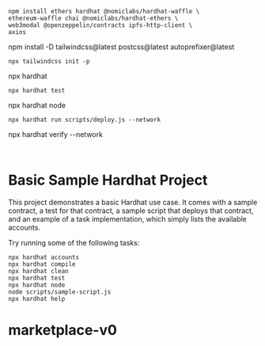 
```
npm install ethers hardhat @nomiclabs/hardhat-waffle \
ethereum-waffle chai @nomiclabs/hardhat-ethers \
web3modal @openzeppelin/contracts ipfs-http-client \
axios
```
npm install -D tailwindcss@latest postcss@latest autoprefixer@latest
```
npx tailwindcss init -p
```
npx hardhat
```
npx hardhat test
```
npx hardhat node
```
npx hardhat run scripts/deploy.js --network 
```
npx hardhat verify --network
```
```
```
```






# Basic Sample Hardhat Project

This project demonstrates a basic Hardhat use case. It comes with a sample contract, a test for that contract, a sample script that deploys that contract, and an example of a task implementation, which simply lists the available accounts.

Try running some of the following tasks:

```shell
npx hardhat accounts
npx hardhat compile
npx hardhat clean
npx hardhat test
npx hardhat node
node scripts/sample-script.js
npx hardhat help
```
# marketplace-v0
